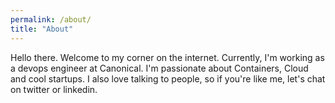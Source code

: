 ```yaml
---
permalink: /about/
title: "About"
---
```


Hello there. Welcome to my corner on the internet. Currently, I'm working as a devops
engineer at Canonical. I'm passionate about Containers, Cloud and cool startups. I also love talking to people, so if you're like me, let's chat on twitter or linkedin. 